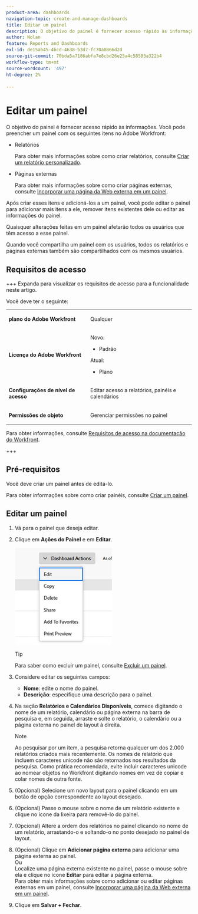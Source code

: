 ```yaml
---
product-area: dashboards
navigation-topic: create-and-manage-dashboards
title: Editar um painel
description: O objetivo do painel é fornecer acesso rápido às informações. Você pode preencher um painel com relatórios, calendários e páginas externas.
author: Nolan
feature: Reports and Dashboards
exl-id: de15ab45-4bcd-4638-b3d7-fc70a0866d2d
source-git-commit: 70bda5a7186abfa7e8cbd26e25a4c58583a322b4
workflow-type: tm+mt
source-wordcount: '497'
ht-degree: 2%

---
```


# Editar um painel

<!-- Audited: 1/2025 -->

O objetivo do painel é fornecer acesso rápido às informações. Você pode preencher um painel com os seguintes itens no Adobe Workfront:

* Relatórios

  Para obter mais informações sobre como criar relatórios, consulte [Criar um relatório personalizado](../../../reports-and-dashboards/reports/creating-and-managing-reports/create-custom-report.md).

* Páginas externas

  Para obter mais informações sobre como criar páginas externas, consulte [Incorporar uma página da Web externa em um painel](../../../reports-and-dashboards/dashboards/creating-and-managing-dashboards/embed-external-web-page-dashboard.md).

Após criar esses itens e adicioná-los a um painel, você pode editar o painel para adicionar mais itens a ele, remover itens existentes dele ou editar as informações do painel.

Quaisquer alterações feitas em um painel afetarão todos os usuários que têm acesso a esse painel.

Quando você compartilha um painel com os usuários, todos os relatórios e páginas externas também são compartilhados com os mesmos usuários.

## Requisitos de acesso

+++ Expanda para visualizar os requisitos de acesso para a funcionalidade neste artigo.

Você deve ter o seguinte:

<table style="table-layout:auto"> 
 <col> 
 <col> 
 <tbody> 
  <tr> 
   <td role="rowheader"><strong>plano do Adobe Workfront</strong></td> 
   <td> <p>Qualquer</p> </td> 
  </tr> 
  <tr> 
   <td role="rowheader"><strong>Licença do Adobe Workfront</strong></td> 
   <td> 
      <p>Novo:</p>
         <ul>
         <li><p>Padrão</p></li>
         </ul>
      <p>Atual:</p>
         <ul>
         <li><p>Plano</p></li>
         </ul>
   </td> 
  </tr> 
  <tr> 
   <td role="rowheader"><strong>Configurações de nível de acesso</strong></td> 
   <td> <p>Editar acesso a relatórios, painéis e calendários</p></td> 
  </tr> 
  <tr> 
   <td role="rowheader"><strong>Permissões de objeto</strong></td> 
   <td> <p>Gerenciar permissões no painel</p></td> 
  </tr> 
 </tbody> 
</table>

Para obter informações, consulte [Requisitos de acesso na documentação do Workfront](/help/quicksilver/administration-and-setup/add-users/access-levels-and-object-permissions/access-level-requirements-in-documentation.md).

+++

## Pré-requisitos

Você deve criar um painel antes de editá-lo.

Para obter informações sobre como criar painéis, consulte [Criar um painel](../../../reports-and-dashboards/dashboards/creating-and-managing-dashboards/create-dashboard.md).

## Editar um painel

1. Vá para o painel que deseja editar.
1. Clique em **Ações do Painel** e em **Editar**.

   ![Editar painel](assets/unshimmed-edit-dashboard.png)

   >[!TIP]
   >
   >Para saber como excluir um painel, consulte [Excluir um painel](../../../reports-and-dashboards/dashboards/creating-and-managing-dashboards/delete-dashboard.md).

1. Considere editar os seguintes campos:

   * **Nome**: edite o nome do painel.
   * **Descrição**: especifique uma descrição para o painel.

1. Na seção **Relatórios e Calendários Disponíveis**, comece digitando o nome de um relatório, calendário ou página externa na barra de pesquisa e, em seguida, arraste e solte o relatório, o calendário ou a página externa no painel de layout à direita.

   >[!NOTE]
   >
   >Ao pesquisar por um item, a pesquisa retorna qualquer um dos 2.000 relatórios criados mais recentemente. Os nomes de relatório que incluem caracteres unicode não são retornados nos resultados da pesquisa. Como prática recomendada, evite incluir caracteres unicode ao nomear objetos no Workfront digitando nomes em vez de copiar e colar nomes de outra fonte.

1. (Opcional) Selecione um novo layout para o painel clicando em um botão de opção correspondente ao layout desejado.
1. (Opcional) Passe o mouse sobre o nome de um relatório existente e clique no ícone da lixeira para removê-lo do painel.
1. (Opcional) Altere a ordem dos relatórios no painel clicando no nome de um relatório, arrastando-o e soltando-o no ponto desejado no painel de layout.
1. (Opcional) Clique em **Adicionar página externa** para adicionar uma página externa ao painel.\
   Ou\
   Localize uma página externa existente no painel, passe o mouse sobre ela e clique no ícone **Editar** para editar a página externa.\
   Para obter mais informações sobre como adicionar ou editar páginas externas em um painel, consulte [Incorporar uma página da Web externa em um painel](../../../reports-and-dashboards/dashboards/creating-and-managing-dashboards/embed-external-web-page-dashboard.md).

1. Clique em **Salvar + Fechar**.
